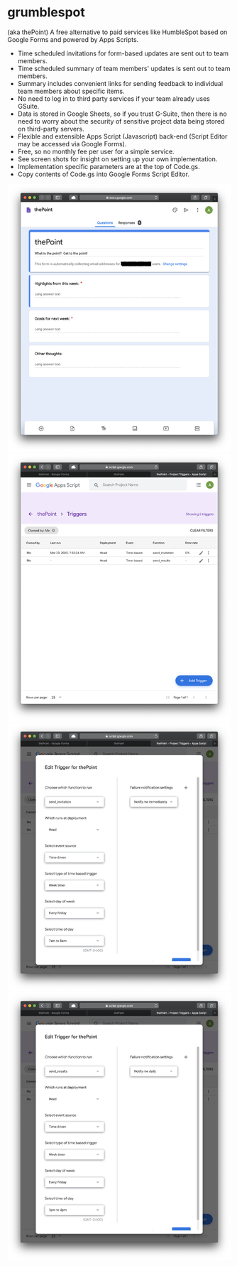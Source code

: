 # grumblespot
(aka thePoint) A free alternative to paid services like HumbleSpot based on Google Forms and powered by Apps Scripts.

- Time scheduled invitations for form-based updates are sent out to team members.
- Time scheduled summary of team members' updates is sent out to team members.
- Summary includes convenient links for sending feedback to individual team members about specific items.
- No need to log in to third party services if your team already uses GSuite.
- Data is stored in Google Sheets, so if you trust G-Suite, then there is no need to worry about the security of sensitive project data being stored on third-party servers.
- Flexible and extensible Apps Script (Javascript) back-end (Script Editor may be accessed via Google Forms).
- Free, so no monthly fee per user for a simple service.
- See screen shots for insight on setting up your own implementation.
- Implementation specific parameters are at the top of Code.gs.
- Copy contents of Code.gs into Google Forms Script Editor.

![](./img/ss_form.png)
![](./img/ss_triggers.png)
![](./img/ss_trigger_send_invitation.png)
![](./img/ss_trigger_send_response.png)

